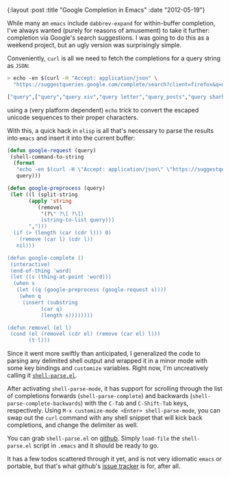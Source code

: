 {:layout :post
 :title "Google Completion in Emacs"
 :date "2012-05-19"}

While many an `emacs` include `dabbrev-expand` for within-buffer
completion, I've always wanted (purely for reasons of amusement) to
take it further: completion via Google's search suggestions.  I was
going to do this as a weekend project, but an ugly version was
surprisingly simple.

Conveniently, `curl` is all we need to fetch the completions for a
query string as `JSON`:

```bash
> echo -en $(curl -H "Accept: application/json" \
  "https://suggestqueries.google.com/complete/search?client=firefox&q=query")

["query",["query","query xiv","query letter","query_posts","query shark","query access","query tracker","query string","query letter sample","queryperformancecounter"]]
```

using a (very platform dependent) `echo` trick to convert the escaped
unicode sequences to their proper characters.

With this, a quick hack in `elisp` is all that's necessary to parse
the results into `emacs` and insert it into the current buffer:

```cl
(defun google-request (query)
 (shell-command-to-string
  (format
   "echo -en $(curl -H \"Accept: application/json\" \"https://suggestqueries.google.com/complete/search?client=firefox&q=%s\" 2>/dev/null)"
   query)))

(defun google-preprocess (query)
 (let ((l (split-string
	   (apply 'string
		  (removel
		   '(?\" ?\[ ?\])
		   (string-to-list query)))
	   ",")))
  (if (> (length (car (cdr l))) 0)
    (remove (car l) (cdr l))
   nil)))

(defun google-complete ()
 (interactive)
 (end-of-thing 'word)
 (let ((s (thing-at-point 'word)))
  (when s
   (let ((q (google-preprocess (google-request s))))
    (when q
     (insert (substring
	       (car q)
	       (length s))))))))

(defun removel (el l)
 (cond (el (removel (cdr el) (remove (car el) l)))
       (t l)))
```

Since it went more swiftly than anticipated, I generalized the code to
parsing any delimited shell output and wrapped it in a minor mode with
some key bindings and `customize` variables.  Right now, I'm
uncreatively calling it [`shell-parse.el`][3].

After activating `shell-parse-mode`, it has support for scrolling
through the list of completions forwards (`shell-parse-complete`) and
backwards (`shell-parse-complete-backwards`) with the `C-Tab` and
`C-Shift-Tab` keys, respectively.  Using `M-x customize-mode <Enter>
shell-parse-mode`, you can swap out the `curl` command with any shell
snippet that will kick back completions, and change the delimiter as
well.

You can grab `shell-parse.el` on [github][1].  Simply `load-file` the
`shell-parse.el` script in `.emacs` and it should be ready to go.

It has a few todos scattered through it yet, and is not very idiomatic
`emacs` or portable, but that's what github's [issue tracker][2] is
for, after all.

[1]: https://github.com/malloc47/shell-parse.el
[2]: https://github.com/malloc47/shell-parse.el/issues
[3]: https://github.com/malloc47/shell-parse.el/blob/master/shell-parse.el
